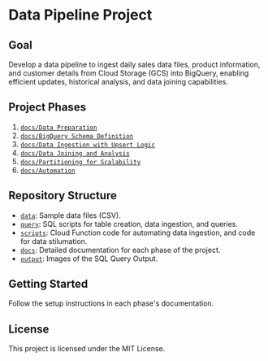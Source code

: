 # Data Pipeline Project

## Goal
Develop a data pipeline to ingest daily sales data files, product information, and customer details from Cloud Storage (GCS) into BigQuery, enabling efficient updates, historical analysis, and data joining capabilities.

## Project Phases
1. [`docs/Data Preparation`](docs/Phase1_data_preparation.md)
2. [`docs/BigQuery Schema Definition`](docs/Phase2_schema_definition.md)
3. [`docs/Data Ingestion with Upsert Logic`](docs/Phase3_data_ingestion.md)
4. [`docs/Data Joining and Analysis`](docs/Phase4_data_joining_analysis.md)
5. [`docs/Partitioning for Scalability`](docs/Phase5_partitioning.md)
6. [`docs/Automation`](docs/Phase6_automation.md)

## Repository Structure
- [`data`](data): Sample data files (CSV).
- [`query`](query): SQL scripts for table creation, data ingestion, and queries.
- [`scripts`](scripts): Cloud Function code for automating data ingestion, and code for data stilumation.
- [`docs`](docs): Detailed documentation for each phase of the project.
- [`output`](output): Images of the SQL Query Output.

## Getting Started
Follow the setup instructions in each phase's documentation.

## License
This project is licensed under the MIT License.
